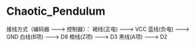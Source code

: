 # Chaotic_Pendulum

接线方式（编码器 ---> 控制器）：
褐线(正电) ---> VCC
蓝线(负电) ---> GND
白线(B项) ---> D8
橙线(Z项) ---> D3
黑线(A项) ---> D2